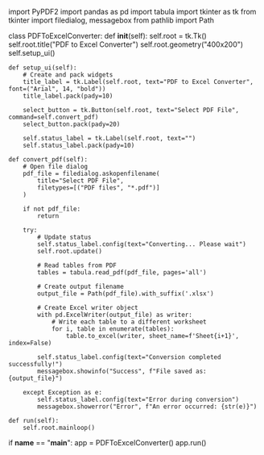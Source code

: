 import PyPDF2
import pandas as pd
import tabula
import tkinter as tk
from tkinter import filedialog, messagebox
from pathlib import Path

class PDFToExcelConverter:
    def __init__(self):
        self.root = tk.Tk()
        self.root.title("PDF to Excel Converter")
        self.root.geometry("400x200")
        self.setup_ui()

    def setup_ui(self):
        # Create and pack widgets
        title_label = tk.Label(self.root, text="PDF to Excel Converter", font=("Arial", 14, "bold"))
        title_label.pack(pady=10)

        select_button = tk.Button(self.root, text="Select PDF File", command=self.convert_pdf)
        select_button.pack(pady=20)

        self.status_label = tk.Label(self.root, text="")
        self.status_label.pack(pady=10)

    def convert_pdf(self):
        # Open file dialog
        pdf_file = filedialog.askopenfilename(
            title="Select PDF File",
            filetypes=[("PDF files", "*.pdf")]
        )
        
        if not pdf_file:
            return

        try:
            # Update status
            self.status_label.config(text="Converting... Please wait")
            self.root.update()

            # Read tables from PDF
            tables = tabula.read_pdf(pdf_file, pages='all')
            
            # Create output filename
            output_file = Path(pdf_file).with_suffix('.xlsx')
            
            # Create Excel writer object
            with pd.ExcelWriter(output_file) as writer:
                # Write each table to a different worksheet
                for i, table in enumerate(tables):
                    table.to_excel(writer, sheet_name=f'Sheet{i+1}', index=False)

            self.status_label.config(text="Conversion completed successfully!")
            messagebox.showinfo("Success", f"File saved as: {output_file}")

        except Exception as e:
            self.status_label.config(text="Error during conversion")
            messagebox.showerror("Error", f"An error occurred: {str(e)}")

    def run(self):
        self.root.mainloop()

if __name__ == "__main__":
    app = PDFToExcelConverter()
    app.run()
